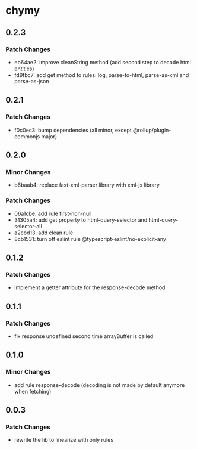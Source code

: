 # chymy

## 0.2.3

### Patch Changes

- eb64ae2: improve cleanString method (add second step to decode html entities)
- fd9fbc7: add get method to rules: log, parse-to-html, parse-as-xml and parse-as-json

## 0.2.1

### Patch Changes

- f0c0ec3: bump dependencies (all minor, except @rollup/plugin-commonjs major)

## 0.2.0

### Minor Changes

- b6baab4: replace fast-xml-parser library with xml-js library

### Patch Changes

- 06a1cbe: add rule first-non-null
- 31305a4: add get property to html-query-selector and html-query-selector-all
- a2ebd13: add clean rule
- 8cb1531: turn off eslint rule @typescript-eslint/no-explicit-any

## 0.1.2

### Patch Changes

- implement a getter attribute for the response-decode method

## 0.1.1

### Patch Changes

- fix response undefined second time arrayBuffer is called

## 0.1.0

### Minor Changes

- add rule response-decode (decoding is not made by default anymore when fetching)

## 0.0.3

### Patch Changes

- rewrite the lib to linearize with only rules
